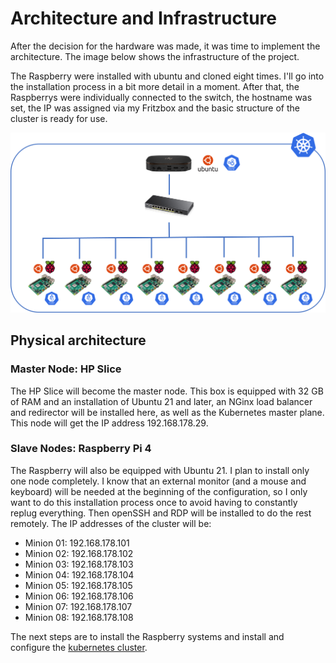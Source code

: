 # Architecture and Infrastructure
After the decision for the hardware was made, it was time to implement the architecture. The image below shows the infrastructure of the project. 

The Raspberry were installed with ubuntu and cloned eight times. I'll go into the installation process in a bit more detail in a moment. After that, the Raspberrys were individually connected to the switch, the hostname was set, the IP was assigned via my Fritzbox and the basic structure of the cluster is ready for use.

![Infrastructure](/images/cloudberry-infrastructure.png)

## Physical architecture

### Master Node: HP Slice
The HP Slice will become the master node. This box is equipped with 32 GB of RAM and an installation of Ubuntu 21 and later, an NGinx load balancer and redirector will be installed here, as well as the Kubernetes master plane. This node will get the IP address 192.168.178.29.

### Slave Nodes: Raspberry Pi 4
The Raspberry will also be equipped with Ubuntu 21. I plan to install only one node completely. I know that an external monitor (and a mouse and keyboard) will be needed at the beginning of the configuration, so I only want to do this installation process once to avoid having to constantly replug everything. Then openSSH and RDP will be installed to do the rest remotely. The IP addresses of the cluster will be:

* Minion 01: 192.168.178.101
* Minion 02: 192.168.178.102
* Minion 03: 192.168.178.103
* Minion 04: 192.168.178.104
* Minion 05: 192.168.178.105
* Minion 06: 192.168.178.106
* Minion 07: 192.168.178.107
* Minion 08: 192.168.178.108

The next steps are to install the Raspberry systems and install and configure the [kubernetes cluster](https://github.com/jegali/Cloudberry-Cluster/blob/main/Create-Kubernetes-Cluster.md).
